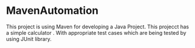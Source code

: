 # MavenAutomation
This project is using Maven for developing a Java Project.
This projecct has a simple calculator .
With appropriate test cases which are being tested by using JUnit library.
